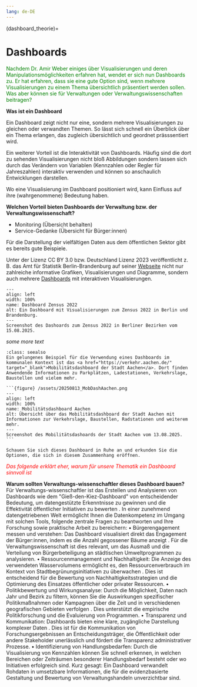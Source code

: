```yaml
---
lang: de-DE
---
```


(dashboard_theorie)=
# Dashboards


<span style="color:green">Nachdem Dr. Amir Weber einiges über Visualisierungen und deren Manipulationsmöglichkeiten erfahren hat, wendet er sich nun Dashboards zu. Er hat erfahren, dass sie eine gute Option sind, wenn mehrere Visualisierungen zu einem Thema übersichtlich präsentiert werden sollen. Was aber können sie für Verwaltungen oder Verwaltungswissenschaften beitragen?</span>


**Was ist ein Dashboard**

Ein Dashboard zeigt nicht nur eine, sondern mehrere Visualisierungen zu gleichen oder verwandten Themen. So lässt sich schnell ein Überblick über ein Thema erlangen, das zugleich übersichtlich und geordnet prässsentiert wird. 

Ein weiterer Vorteil ist die Interaktivität von Dashboards. Häufig sind die dort zu sehenden Visualisierungen nicht bloß Abbildungen sondern lassen sich durch das Verändern von Variablen (Kennzahlen oder Regler für Jahreszahlen) interaktiv verwenden und können so anschaulich Entwicklungen darstellen.

Wo eine Visualisierung im Dashboard positioniert wird, kann Einfluss auf ihre (wahrgenommene) Bedeutung haben.

**Welchen Vorteil bieten Dashboards der Verwaltung bzw. der Verwaltungswissenschaft?**

- Monitoring (Übersicht behalten)
- Service-Gedanke (Übersicht für Bürger:innen)

Für die Darstellung der vielfältigen Daten aus dem öffentlichen Sektor gibt es bereits gute Beispiele. 

Unter der Lizenz CC BY 3.0 bzw. Deutschland Lizenz 2023 veröffentlicht z. B. das Amt für Statistik Berlin-Brandenburg auf seiner <a href="https://www.statistik-berlin-brandenburg.de/" target="_blank">Webseite</a> nicht nur zahlreiche informative Grafiken, Visualisierungen und Diagramme, sondern auch mehrere <a href="https://www.statistik-berlin-brandenburg.de/bevoelkerung/zensus/zensus2022" target="_blank">Dashboards</a> mit interaktiven Visualisierungen.

```{figure} /assets/20250815_DashZensusBBB.png
---
align: left
width: 100%
name: Dashboard Zensus 2022 
alt: Ein Dashboard mit Visualisierungen zum Zensus 2022 in Berlin und Brandenburg.
---
Screenshot des Dashoards zum Zensus 2022 in Berliner Bezirken vom 15.08.2025.
```

*some more text*

````{admonition} Weiterführende Literatur / zusätzliche Materialien
:class: seealso
Ein gelungenes Beispiel für die Verwendung eines Dashboards im kommunalen Kontext ist das <a href="https://verkehr.aachen.de/" target="_blank">Mobilitätsdashboard der Stadt Aachen</a>. Dort finden Anwendende Informationen zu Parkplätzen, Ladestationen, Verkehrslage, Baustellen und vielem mehr.

```{figure} /assets/20250813_MobDashAachen.png
---
align: left
width: 100%
name: Mobilitätsdashboard Aachen
alt: Übersicht über das Mobilitätsdashboard der Stadt Aachen mit Informationen zur Verkehrslage, Baustellen, Radstationen und weiterem mehr.
---
Screenshot des Mobilitätsdashoards der Stadt Aachen vom 13.08.2025.
```

Schauen Sie sich dieses Dashboard in Ruhe an und erkunden Sie die Optionen, die sich in diesem Zusammenhang eröffnen.
````




<span style="color:red">*Das folgende erklärt eher, warum für unsere Thematik ein Dashboard sinnvoll ist*</span>

**Warum sollten Verwaltungs-wissenschaftler dieses Dashboard bauen?**
Für Verwaltungs-wissenschaftler ist das Erstellen und Analysieren von Dashboards wie dem "Gieß-den-Kiez-Dashboard" von entscheidender Bedeutung, um datengestützte Erkenntnisse zu gewinnen und die Effektivität öffentlicher Initiativen zu bewerten
. In einer zunehmend datengetriebenen Welt ermöglicht Ihnen die Datenkompetenz im Umgang mit solchen Tools, folgende zentrale Fragen zu beantworten und Ihre Forschung sowie praktische Arbeit zu bereichern:
• Bürgerengagement messen und verstehen: Das Dashboard visualisiert direkt das Engagement der Bürger:innen, indem es die Anzahl gegossener Bäume anzeigt
. Für die Verwaltungswissenschaft ist dies relevant, um das Ausmaß und die Verteilung von Bürgerbeteiligung an städtischen Umweltprogrammen zu analysieren.
• Ressourcenmanagement und Nachhaltigkeit: Die Anzeige des verwendeten Wasservolumens ermöglicht es, den Ressourcenverbrauch im Kontext von Stadtbegrünungsinitiativen zu überwachen
. Dies ist entscheidend für die Bewertung von Nachhaltigkeitsstrategien und die Optimierung des Einsatzes öffentlicher oder privater Ressourcen.
• Politikbewertung und Wirkungsanalyse: Durch die Möglichkeit, Daten nach Jahr und Bezirk zu filtern, können Sie die Auswirkungen spezifischer Politikmaßnahmen oder Kampagnen über die Zeit und in verschiedenen geografischen Gebieten verfolgen
. Dies unterstützt die empirische Politikforschung und die Evaluierung von Programmen.
• Transparenz und Kommunikation: Dashboards bieten eine klare, zugängliche Darstellung komplexer Daten
. Dies ist für die Kommunikation von Forschungsergebnissen an Entscheidungsträger, die Öffentlichkeit oder andere Stakeholder unerlässlich und fördert die Transparenz administrativer Prozesse.
• Identifizierung von Handlungsbedarfen: Durch die Visualisierung von Kennzahlen können Sie schnell erkennen, in welchen Bereichen oder Zeiträumen besonderer Handlungsbedarf besteht oder wo Initiativen erfolgreich sind.
Kurz gesagt: Ein Dashboard verwandelt Rohdaten in umsetzbare Informationen, die für die evidenzbasierte Gestaltung und Bewertung von Verwaltungshandeln unverzichtbar sind.



